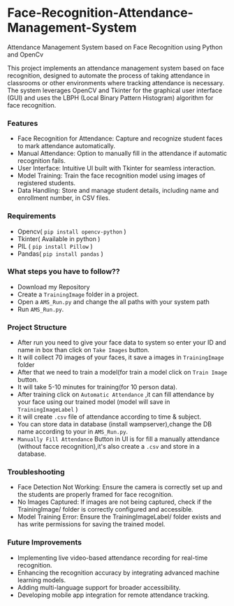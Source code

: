 # Face-Recognition-Attendance-Management-System
Attendance Management System based on Face Recognition using Python  and OpenCv  

This project implements an attendance management system based on face recognition, designed to automate the process of taking attendance in classrooms or other environments where tracking attendance is necessary. The system leverages OpenCV and Tkinter for the graphical user interface (GUI) and uses the LBPH (Local Binary Pattern Histogram) algorithm for face recognition.

### Features
- Face Recognition for Attendance: Capture and recognize student faces to mark attendance automatically.
- Manual Attendance: Option to manually fill in the attendance if automatic recognition fails.
- User Interface: Intuitive UI built with Tkinter for seamless interaction.
- Model Training: Train the face recognition model using images of registered students.
- Data Handling: Store and manage student details, including name and enrollment number, in CSV files.


### Requirements
- Opencv( `pip install opencv-python` )
- Tkinter( Available in python )
- PIL ( `pip install Pillow` )
- Pandas( `pip install pandas` )

### What steps you have to follow??
- Download my Repository 
- Create a `TrainingImage` folder in a project.
- Open a `AMS_Run.py` and change the all paths with your system path
- Run `AMS_Run.py`.

### Project Structure

- After run you need to give your face data to system so enter your ID and name in box than click on `Take Images` button.
- It will collect 70 images of your faces, it save a images in `TrainingImage` folder
- After that we need to train a model(for train a model click on `Train Image` button.
- It will take 5-10 minutes for training(for 10 person data).
- After training click on `Automatic Attendance` ,it can fill attendance by your face using our trained model (model will save in `TrainingImageLabel` )
- it will create `.csv` file of attendance according to time & subject.
- You can store data in database (install wampserver),change the DB name according to your in `AMS_Run.py`.
- `Manually Fill Attendance` Button in UI is for fill a manually attendance (without facce recognition),it's also create a `.csv` and store in a database.




### Troubleshooting
- Face Detection Not Working: Ensure the camera is correctly set up and the students are properly framed for face recognition.
- No Images Captured: If images are not being captured, check if the TrainingImage/ folder is correctly configured and accessible.
- Model Training Error: Ensure the TrainingImageLabel/ folder exists and has write permissions for saving the trained model.


### Future Improvements
- Implementing live video-based attendance recording for real-time recognition.
- Enhancing the recognition accuracy by integrating advanced machine learning models.
- Adding multi-language support for broader accessibility.
- Developing mobile app integration for remote attendance tracking.
